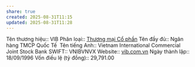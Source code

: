 ```yaml
---
share: true
created: 2025-08-31T11:15
updated: 2025-08-31T11:28
---
```

Tên thương hiệu:: VIB
Phân loại:: [Thương mại Cổ phần](Th%C6%B0%C6%A1ng%20m%E1%BA%A1i%20C%E1%BB%95%20ph%E1%BA%A7n.md)
Tên đầy đủ:: Ngân hàng TMCP Quốc Tế 
Tên tiếng Anh:: Vietnam International Commercial Joint Stock Bank
SWIFT:: VNIBVNVX
Website:: [vib.com.vn](vib.com.vn)
Ngày thành lập:: 18/09/1996
Vốn điều lệ (tỷ đồng):: 29,791.00
